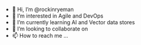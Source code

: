 - 👋 Hi, I’m @rockinryeman
- 👀 I’m interested in Agile and DevOps
- 🌱 I’m currently learning AI and Vector data stores
- 💞️ I’m looking to collaborate on
- 📫 How to reach me ...

<!---
rockinryeman/rockinryeman is a ✨ special ✨ repository because its `README.md` (this file) appears on your GitHub profile.
You can click the Preview link to take a look at your changes.
--->

